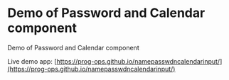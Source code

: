 # Demo of Password and Calendar component

Demo of Password and Calendar component

Live demo app:
[https://prog-ops.github.io/namepasswdncalendarinput/](https://prog-ops.github.io/namepasswdncalendarinput/)
